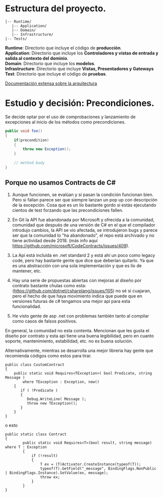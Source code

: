 # Estructura del proyecto.
```
|-- Runtime/  
   |-- Application/  
   |-- Domain/  
   |-- Infrastructure/  
|-- Tests/    
```

**Runtime**: Directorio que incluye el código de **producción**.   
**Application**: Directorio que incluye los **Controladores y vistas de entrada y salida al contexto del dominio**.  
**Domain**: Directorio que incluye los **modelos**.  
**Infrastructure**: Directorio que incluye **Vistas, Presentadores y Gateways**  
**Test**: Directorio que incluye el código de **pruebas**.  

[Documentación extensa sobre la arquitectura](https://github.com/USantaTecla-game-uno/requirements/tree/main/Docs/Architecture#correspondencia-con-mv)



# Estudio y decisión: Precondiciones.

Se decide optar por el uso de comprobaciones y lanzamiento de excepciones al inicio de los métodos como precondiciones.

```cs
public void foo() 
{
    if(precondition) 
    {
        throw new Exception();
    }
    
    // method body
}
```

## Porque no usamos Contracts de C#
1. Aunque funcionen, se evalúan y si pasan la condición funcionan bien. Pero si fallan parece ser que siempre lanzan un pop up con descripción de la excepción. Cosa que es un lío bastante gordo si estás ejecutando cientos de test forzando que las precondiciones fallen.

2. En Git la API fue abandonada por Microsoft y ofrecida a la comunidad, comunidad que después de una versión de C# en el que el compilador introdujo cambios, la API se vio afectada, se introdujeron bugs y parece ser que la comunidad lo "ha abandonado", el repo está archivado y no tiene actividad desde 2018. (más info aquí https://github.com/microsoft/CodeContracts/issues/409).

3. La Api está incluida en .net standard 2 y está ahí un poco como legacy code, pero hay bastante gente que dice que deberían quitarlo. Ya que es una abstracción con una sola implementación y que es lío de mantener, etc.

4. Hay una serie de propuestas abiertas con mejoras al diseño por contrato bastante chulas como esta: (https://github.com/dotnet/csharplang/issues/105) no sé si cuajaran, pero el hecho de que haya movimiento indica que puede que en versiones futuras de c# tengamos una mejor api para esta funcionalidad.

5. He visto gente de asp .net con problemas también tanto al compilar como casos de falsos positivos.

En general, la comunidad no esta contenta. Mencionan que les gusta el diseño por contrato y esta api tiene una buena legibilidad, pero en cuanto soporte, mantenimiento, estabilidad, etc. no es buena solución.

Alternativamente, mientras se desarrolla una mejor libreria hay gente que recomienda códigos como estos para tirar.

```
public class CustomContract
{
    public static void Requires<TException>( bool Predicate, string Message )
        where TException : Exception, new()
    {
       if ( !Predicate )
       {
          Debug.WriteLine( Message );
          throw new TException();
       }
    }
}  
```
o esto
```
public static class Contract
{
        public static void Requires<T>(bool result, string message) where T : Exception
        {
            if (!result)
            {
                T ex = (T)Activator.CreateInstance(typeof(T));
                typeof(T).GetField("_message", BindingFlags.NonPublic | BindingFlags.Instance).SetValue(ex, message);
                throw ex;
            }
        }
}
```